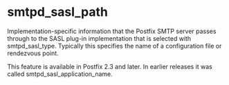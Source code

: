 # smtpd_sasl_path 

 Implementation-specific information that the Postfix SMTP server
passes through to
the SASL plug-in implementation that is selected with
smtpd_sasl_type.  Typically this specifies the name of a
configuration file or rendezvous point. 

 This feature is available in Postfix 2.3 and later. In earlier
releases it was called smtpd_sasl_application_name. 


